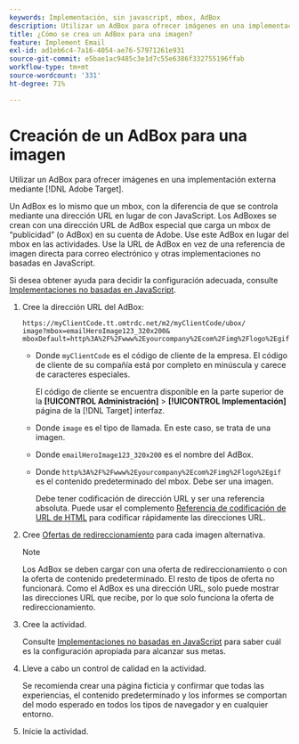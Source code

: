 ```yaml
---
keywords: Implementación, sin javascript, mbox, AdBox
description: Utilizar un AdBox para ofrecer imágenes en una implementación externa mediante [!DNL Adobe Target]. Un AdBox es como un mbox, pero está controlado por una URL en lugar de JavaScript.
title: ¿Cómo se crea un AdBox para una imagen?
feature: Implement Email
exl-id: ad1eb6c4-7a16-4054-ae76-57971261e931
source-git-commit: e5bae1ac9485c3e1d7c55e6386f332755196ffab
workflow-type: tm+mt
source-wordcount: '331'
ht-degree: 71%

---
```


# Creación de un AdBox para una imagen

Utilizar un AdBox para ofrecer imágenes en una implementación externa mediante [!DNL Adobe Target].

Un AdBox es lo mismo que un mbox, con la diferencia de que se controla mediante una dirección URL en lugar de con JavaScript. Los AdBoxes se crean con una dirección URL de AdBox especial que carga un mbox de “publicidad” (o AdBox) en su cuenta de Adobe. Use este AdBox en lugar del mbox en las actividades. Use la URL de AdBox en vez de una referencia de imagen directa para correo electrónico y otras implementaciones no basadas en JavaScript.

Si desea obtener ayuda para decidir la configuración adecuada, consulte   [Implementaciones no basadas en JavaScript](/help/dev/implement/email/overview.md).

1. Cree la dirección URL del AdBox:

   ```
   https://myClientCode.tt.omtrdc.net/m2/myClientCode/ubox/
   image?mbox=emailHeroImage123_320x200&
   mboxDefault=http%3A%2F%2Fwww%2Eyourcompany%2Ecom%2Fimg%2Flogo%2Egif
   ```

   * Donde `myClientCode` es el código de cliente de la empresa. El código de cliente de su compañía está por completo en minúscula y carece de caracteres especiales.

     El código de cliente se encuentra disponible en la parte superior de la **[!UICONTROL Administración]** > **[!UICONTROL Implementación]** página de la [!DNL Target] interfaz.

   * Donde `image` es el tipo de llamada. En este caso, se trata de una imagen.

   * Donde `emailHeroImage123_320x200` es el nombre del AdBox.

   * Donde `http%3A%2F%2Fwww%2Eyourcompany%2Ecom%2Fimg%2Flogo%2Egif` es el contenido predeterminado del mbox. Debe ser una imagen.

     Debe tener codificación de dirección URL y ser una referencia absoluta. Puede usar el complemento [Referencia de codificación de URL de HTML](https://www.w3schools.com/tags/ref_urlencode.asp) para codificar rápidamente las direcciones URL.

1. Cree [Ofertas de redireccionamiento](https://experienceleague.adobe.com/docs/target/using/experiences/offers/offer-redirect.html) para cada imagen alternativa.

   >[!NOTE]
   >
   >Los AdBox se deben cargar con una oferta de redireccionamiento o con la oferta de contenido predeterminado. El resto de tipos de oferta no funcionará. Como el AdBox es una dirección URL, solo puede mostrar las direcciones URL que recibe, por lo que solo funciona la oferta de redireccionamiento.

1. Cree la actividad.

   Consulte [Implementaciones no basadas en JavaScript](/help/dev/implement/email/overview.md) para saber cuál es la configuración apropiada para alcanzar sus metas.

1. Lleve a cabo un control de calidad en la actividad.

   Se recomienda crear una página ficticia y confirmar que todas las experiencias, el contenido predeterminado y los informes se comportan del modo esperado en todos los tipos de navegador y en cualquier entorno.

1. Inicie la actividad.
